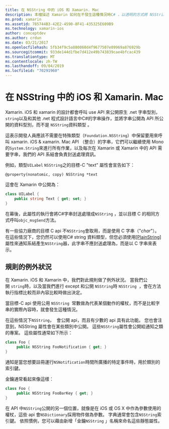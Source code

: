```yaml
---
title: 在 NSString 中的 iOS 和 Xamarin. Mac
description: 本檔描述 Xamarin 如何在不發生這種情況時C# ，以透明的方式將 NSString 物件轉換成字串物件。
ms.prod: xamarin
ms.assetid: 785744B3-42E2-4590-8F41-435325E609B9
ms.technology: xamarin-ios
author: conceptdev
ms.author: crdun
ms.date: 03/21/2017
ms.openlocfilehash: 5fb34f9c5a880060d4f9677507e09969a876929b
ms.sourcegitcommit: 933de144d1fbe7d412e49b743839cae4bfcac439
ms.translationtype: MT
ms.contentlocale: zh-TW
ms.lasthandoff: 09/04/2019
ms.locfileid: "70291960"
---
```

# <a name="nsstring-in-xamarinios-and-xamarinmac"></a>在 NSString 中的 iOS 和 Xamarin. Mac

Xamarin. iOS 和 xamarin 的設計都會呼叫 use API 來公開原生 .net 字串型別， `string`以及和其他 .net 程式設計語言中C#的字串操作，並將字串公開為 API 所公開的資料型別，而不是 `NSString`資料類型 。

這表示開發人員應該不需要在特殊類型（`Foundation.NSString`）中保留要用來呼叫 xamarin. iOS & xamarin. Mac API （整合）的字串，它們可以繼續使用 Mono 的`System.String`來進行所有作業，以及每次在 Xamarin 或 Xamarin 中的 API 需要字串，我們的 API 系結會負責封送處理資訊。

例如，類型`UILabel` `NSString`之的目標-C "text" 屬性會宣告如下：

```objc
@property(nonatomic, copy) NSString *text
```

這會在 Xamarin 中公開為：

```csharp
class UILabel {
    public string Text { get; set; }
}
```

在幕後，此屬性的執行會將C#字串封送處理成`NSString` ，並以目標 C 的相同方式呼叫`objc_msgSend`方法。

有一些協力廠商的目標 C api 不`NSString`會取用，而是使用 C 字串（"*char*"）。 在這些情況下，您仍然可以使用C# string 資料類型，但您必須使用[[PlainString]](~/cross-platform/macios/binding/objective-c-libraries.md)屬性來通知系結產生`NSString`器，此字串不應封送處理為，而是以 C 字串來表示。

 <a name="Exceptions_to_the_Rule" />

## <a name="exceptions-to-the-rule"></a>規則的例外狀況

在 Xamarin. iOS 和 Xamarin 中，我們對此規則做了例外狀況。 當我們公開 `string`時，以及當我們進行 except 和公開 `NSString`時 `NSString`  ，會在方法執行指標比較而非內容比較時做出決定。

當目標-C api 使用公用 `NSString`  常數做為代表某個動作的權杖，而不是比較字串的實際內容時，就會發生這種情況。

在這些情況下`NSString`，  會公開 api，而且有少數的 api 具有此功能。 您也會注意到，NSString 屬性會在某些類別中公開。 這些`NSString`屬性會公開給通知之類的專案。 這些屬性通常如下所示：

```csharp
class Foo {
     public NSString FooNotification { get; }
}
```

通知是當您想要註冊運行`NSNotification`時間所廣播的特定事件時，用於類別的索引鍵。

金鑰通常看起來像這樣：

```csharp
class Foo {
     public NSString FooBarKey { get; }
}
```

在 API 中`NSString`公開的另一個位置，就像是在 iOS 或 OS X 中作為參數使用的權杖，這些 api 會`NSDictionary`採用物件做為參數。 字典通常會包含`NSString`索引鍵。 依照慣例，您可以藉由新增「金鑰`NSString` 」名稱來命名這些靜態屬性。
